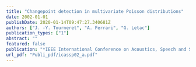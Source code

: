 ```yaml
---
title: "Changepoint detection in multivariate Poisson distributions"
date: 2002-01-01
publishDate: 2020-01-14T09:47:27.340681Z
authors: ["J. -Y. Tourneret", "A. Ferrari", "G. Letac"]
publication_types: ["1"]
abstract: ""
featured: false
publication: "*IEEE International Conference on Acoustics, Speech and Signal Processing (ICASSP)*"
url_pdf: "Publi_pdf/icassp02_a.pdf"
---
```


